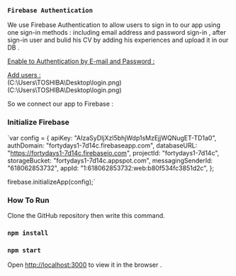 
### `Firebase Authentication`
 We  use Firebase Authentication to allow users to sign in to our app using one sign-in methods : including email address and password sign-in , after sign-in user and bulid his CV by adding his experiences and upload it in our DB .

  [Enable to  Authentication by E-mail and Password :](C:\Users\TOSHIBA\Downloads\user-pass.png)
   
  [Add users :](C:\Users\TOSHIBA\Downloads\add-user.png)<br>
  (C:\Users\TOSHIBA\Desktop\login.png)<br>
  (C:\Users\TOSHIBA\Desktop\login.png) 
  
 So we connect our app to Firebase :
 
 ### Initialize Firebase

   `var config =
    { apiKey: "AIzaSyDIjXzl5bhjWdp1sMzEjjWQNugET-TD1a0", 
    authDomain: "fortydays1-7d14c.firebaseapp.com",
    databaseURL: "https://fortydays1-7d14c.firebaseio.com", 
    projectId: "fortydays1-7d14c", storageBucket: "fortydays1-7d14c.appspot.com",
    messagingSenderId: "618062853732",
    appId: "1:618062853732:web:b80f534fc3851d2c", };

firebase.initializeApp(config);`


### How To Run
 Clone the GitHub repository then write this command. 
### `npm install`

### `npm start`
 Open [http://localhost:3000](http://localhost:3000) to view it in the browser .
